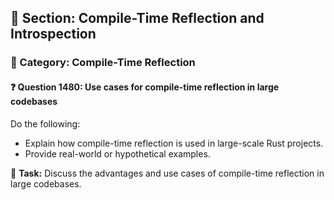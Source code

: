 ## 📘 Section: Compile-Time Reflection and Introspection
### 🔹 Category: Compile-Time Reflection
#### ❓ Question 1480: Use cases for compile-time reflection in large codebases

Do the following:

- Explain how compile-time reflection is used in large-scale Rust projects.
- Provide real-world or hypothetical examples.

🔧 **Task:** Discuss the advantages and use cases of compile-time reflection in large codebases.
